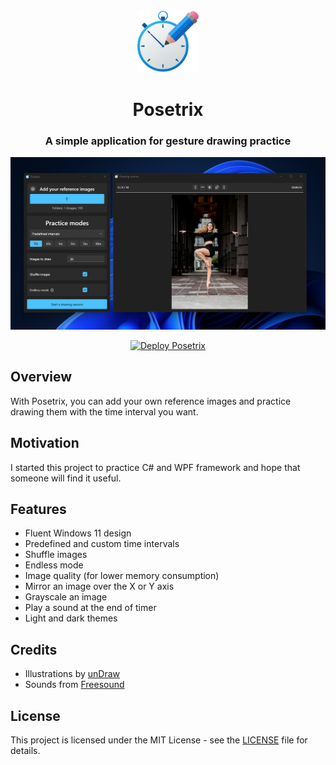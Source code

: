 <div id="posetrix-logo" align="center">
    <img src="./Images/icon.png" alt="Posetrix Logo" width="100"/>
    <h1>Posetrix</h1>
    <h3>A simple application for gesture drawing practice</h3>
  <img src="./Images/screenshot.png" alt="Posetrix Screenshot"/>
</div>

<div id="badges" align="center">
  
[![Deploy Posetrix](https://github.com/zhemchugoff/Posetrix/actions/workflows/deploy-posetrix.yml/badge.svg)](https://github.com/zhemchugoff/Posetrix/actions/workflows/deploy-posetrix.yml)

</div>

## Overview
With Posetrix, you can add your own reference images and practice drawing them with the time interval you want.

## Motivation
I started this project to practice C# and WPF framework and hope that someone will find it useful.

## Features
- Fluent Windows 11 design
- Predefined and custom time intervals
- Shuffle images
- Endless mode
- Image quality (for lower memory consumption)
- Mirror an image over the X or Y axis
- Grayscale an image
- Play a sound at the end of timer
- Light and dark themes

## Credits
- Illustrations by [unDraw](https://undraw.co)
- Sounds from [Freesound](https://freesound.org)

## License
This project is licensed under the MIT License - see the [LICENSE](LICENSE) file for details.
